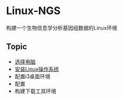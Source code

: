# Linux-NGS

构建一个生物信息学分析基因组数据的Linux环境

## Topic

- [选择电脑](01_computer.md)
- [安装Linux操作系统](02_install-linux.md)
- 配置i3桌面环境
- 配置
- 构建下载工具环境
